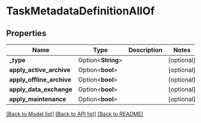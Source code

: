 # TaskMetadataDefinitionAllOf

## Properties

Name | Type | Description | Notes
------------ | ------------- | ------------- | -------------
**_type** | Option<**String**> |  | [optional]
**apply_active_archive** | Option<**bool**> |  | [optional]
**apply_offline_archive** | Option<**bool**> |  | [optional]
**apply_data_exchange** | Option<**bool**> |  | [optional]
**apply_maintenance** | Option<**bool**> |  | [optional]

[[Back to Model list]](../README.md#documentation-for-models) [[Back to API list]](../README.md#documentation-for-api-endpoints) [[Back to README]](../README.md)


